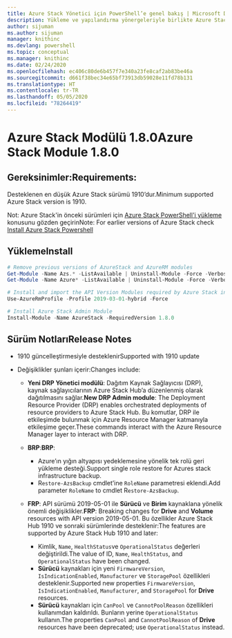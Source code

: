 ```yaml
---
title: Azure Stack Yönetici için PowerShell’e genel bakış | Microsoft Docs
description: Yükleme ve yapılandırma yönergeleriyle birlikte Azure Stack Yönetici için PowerShell’e genel bakış.
author: sijuman
ms.author: sijuman
manager: knithinc
ms.devlang: powershell
ms.topic: conceptual
ms.manager: knithinc
ms.date: 02/24/2020
ms.openlocfilehash: ec406c80de6b457f7e340a23fe8caf2ab83be46a
ms.sourcegitcommit: d661f38bec34e65bf73913db59028e11fd78b131
ms.translationtype: HT
ms.contentlocale: tr-TR
ms.lasthandoff: 05/05/2020
ms.locfileid: "78264419"
---
```

# <a name="azure-stack-module-180"></a><span data-ttu-id="176df-103">Azure Stack Modülü 1.8.0</span><span class="sxs-lookup"><span data-stu-id="176df-103">Azure Stack Module 1.8.0</span></span>

## <a name="requirements"></a><span data-ttu-id="176df-104">Gereksinimler:</span><span class="sxs-lookup"><span data-stu-id="176df-104">Requirements:</span></span>

<span data-ttu-id="176df-105">Desteklenen en düşük Azure Stack sürümü 1910’dur.</span><span class="sxs-lookup"><span data-stu-id="176df-105">Minimum supported Azure Stack version is 1910.</span></span>

<span data-ttu-id="176df-106">Not: Azure Stack'in önceki sürümleri için [Azure Stack PowerShell'i yükleme](https://docs.microsoft.com/azure/azure-stack/azure-stack-powershell-install#install-azure-stack-powershell) konusunu gözden geçirin</span><span class="sxs-lookup"><span data-stu-id="176df-106">Note: For earlier versions of Azure Stack check [Install Azure Stack Powershell](https://docs.microsoft.com/azure/azure-stack/azure-stack-powershell-install#install-azure-stack-powershell)</span></span>

## <a name="install"></a><span data-ttu-id="176df-107">Yükleme</span><span class="sxs-lookup"><span data-stu-id="176df-107">Install</span></span>

```powershell
# Remove previous versions of AzureStack and AzureRM modules
Get-Module -Name Azs.* -ListAvailable | Uninstall-Module -Force -Verbose
Get-Module -Name Azure* -ListAvailable | Uninstall-Module -Force -Verbose

# Install and import the API Version Modules required by Azure Stack into the current PowerShell session.
Use-AzureRmProfile -Profile 2019-03-01-hybrid -Force

# Install Azure Stack Admin Module
Install-Module -Name AzureStack -RequiredVersion 1.8.0
```

## <a name="release-notes"></a><span data-ttu-id="176df-108">Sürüm Notları</span><span class="sxs-lookup"><span data-stu-id="176df-108">Release Notes</span></span>

* <span data-ttu-id="176df-109">1910 güncelleştirmesiyle desteklenir</span><span class="sxs-lookup"><span data-stu-id="176df-109">Supported with 1910 update</span></span>
* <span data-ttu-id="176df-110">Değişiklikler şunları içerir:</span><span class="sxs-lookup"><span data-stu-id="176df-110">Changes include:</span></span>

    - <span data-ttu-id="176df-111">**Yeni DRP Yönetici modülü**: Dağıtım Kaynak Sağlayıcısı (DRP), kaynak sağlayıcılarının Azure Stack Hub’a düzenlenmiş olarak dağıtılmasını sağlar.</span><span class="sxs-lookup"><span data-stu-id="176df-111">**New DRP Admin module**: The Deployment Resource Provider (DRP) enables orchestrated deployments of resource providers to Azure Stack Hub.</span></span> <span data-ttu-id="176df-112">Bu komutlar, DRP ile etkileşimde bulunmak için Azure Resource Manager katmanıyla etkileşime geçer.</span><span class="sxs-lookup"><span data-stu-id="176df-112">These commands interact with the Azure Resource Manager layer to interact with DRP.</span></span>

    - <span data-ttu-id="176df-113">**BRP**:</span><span class="sxs-lookup"><span data-stu-id="176df-113">**BRP**:</span></span>
        - <span data-ttu-id="176df-114">Azure’ın yığın altyapısı yedeklemesine yönelik tek rolü geri yükleme desteği.</span><span class="sxs-lookup"><span data-stu-id="176df-114">Support single role restore for Azures stack infrastructure backup.</span></span>
        - <span data-ttu-id="176df-115">R`estore-AzsBackup` cmdlet’ine `RoleName` parametresi eklendi.</span><span class="sxs-lookup"><span data-stu-id="176df-115">Add parameter `RoleName` to cmdlet R`estore-AzsBackup`.</span></span>

    - <span data-ttu-id="176df-116">**FRP**: API sürümü 2019-05-01 ile **Sürücü** ve **Birim** kaynaklana yönelik önemli değişiklikler.</span><span class="sxs-lookup"><span data-stu-id="176df-116">**FRP**: Breaking changes for **Drive** and **Volume** resources with API version 2019-05-01.</span></span> <span data-ttu-id="176df-117">Bu özellikler Azure Stack Hub 1910 ve sonraki sürümlerinde desteklenir:</span><span class="sxs-lookup"><span data-stu-id="176df-117">The features are supported by Azure Stack Hub 1910 and later:</span></span>
        - <span data-ttu-id="176df-118">Kimlik, `Name`, `HealthStatus`ve `OperationalStatus` değerleri değiştirildi.</span><span class="sxs-lookup"><span data-stu-id="176df-118">The value of ID, `Name`, `HealthStatus`, and `OperationalStatus` have been changed.</span></span>
        - <span data-ttu-id="176df-119">**Sürücü** kaynakları için yeni `FirmwareVersion`, `IsIndicationEnabled`, `Manufacturer` ve `StoragePool` özellikleri desteklenir.</span><span class="sxs-lookup"><span data-stu-id="176df-119">Supported new properties `FirmwareVersion`, `IsIndicationEnabled`, `Manufacturer`, and `StoragePool` for **Drive** resources.</span></span>
        - <span data-ttu-id="176df-120">**Sürücü** kaynakları için `CanPool` ve `CannotPoolReason` özellikleri kullanımdan kaldırıldı. Bunların yerine `OperationalStatus` kullanın.</span><span class="sxs-lookup"><span data-stu-id="176df-120">The properties `CanPool` and `CannotPoolReason` of **Drive** resources have been deprecated; use `OperationalStatus` instead.</span></span>
